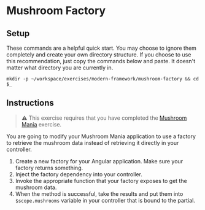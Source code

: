 # Mushroom Factory

## Setup

These commands are a helpful quick start. You may choose to ignore them completely and create your own directory structure. If you choose to use this recommendation, just copy the commands below and paste. It doesn't matter what directory you are currently in.

```
mkdir -p ~/workspace/exercises/modern-framework/mushroom-factory && cd $_
```

## Instructions

> :warning: This exercise requires that you have completed the [Mushroom Mania](MF_MUSHROOMS.md) exercise.

You are going to modify your Mushroom Mania application to use a factory to retrieve the mushroom data instead of retrieving it directly in your controller.

1. Create a new factory for your Angular application. Make sure your factory returns something.
1. Inject the factory dependency into your controller.
1. Invoke the appropriate function that your factory exposes to get the mushroom data.
1. When the method is successful, take the results and put them into `$scope.mushrooms` variable in your controller that is bound to the partial.
